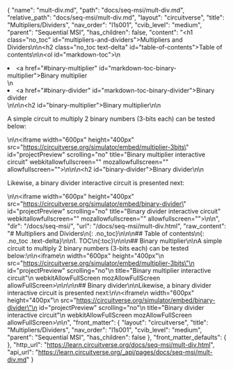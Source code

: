 {
  "name": "mult-div.md",
  "path": "docs/seq-msi/mult-div.md",
  "relative_path": "docs/seq-msi/mult-div.md",
  "layout": "circuitverse",
  "title": "Multipliers/Dividers",
  "nav_order": "l1s001",
  "cvib_level": "medium",
  "parent": "Sequential MSI",
  "has_children": false,
  "content": "<h1 class=\"no_toc\" id=\"multipliers-and-dividers\">Multipliers and Dividers</h1>\n\n<h2 class=\"no_toc text-delta\" id=\"table-of-contents\">Table of contents</h2>\n\n<ol id=\"markdown-toc\">\n  <li><a href=\"#binary-multiplier\" id=\"markdown-toc-binary-multiplier\">Binary multiplier</a></li>\n  <li><a href=\"#binary-divider\" id=\"markdown-toc-binary-divider\">Binary divider</a></li>\n</ol>\n\n<h2 id=\"binary-multiplier\">Binary multiplier</h2>\n\n<p>A simple circuit to multiply 2 binary numbers (3-bits each) can be tested below:</p>\n\n<iframe width=\"600px\" height=\"400px\" src=\"https://circuitverse.org/simulator/embed/multiplier-3bits\" id=\"projectPreview\" scrolling=\"no\" title=\"Binary multiplier interactive circuit\" webkitallowfullscreen=\"\" mozallowfullscreen=\"\" allowfullscreen=\"\">\n</iframe>\n\n<h2 id=\"binary-divider\">Binary divider</h2>\n\n<p>Likewise, a binary divider interactive circuit is presented next:</p>\n\n<iframe width=\"600px\" height=\"400px\" src=\"https://circuitverse.org/simulator/embed/binary-divider\" id=\"projectPreview\" scrolling=\"no\" title=\"Binary divider interactive circuit\" webkitallowfullscreen=\"\" mozallowfullscreen=\"\" allowfullscreen=\"\">\n</iframe>\n",
  "dir": "/docs/seq-msi/",
  "url": "/docs/seq-msi/mult-div.html",
  "raw_content": "# Multipliers and Dividers\n{: .no_toc}\n\n\n## Table of contents\n{: .no_toc .text-delta}\n\n1. TOC\n{:toc}\n\n\n## Binary multiplier\n\nA simple circuit to multiply 2 binary numbers (3-bits each) can be tested below:\n\n<iframe\n  width=\"600px\" height=\"400px\"\n  src=\"https://circuitverse.org/simulator/embed/multiplier-3bits\"\n  id=\"projectPreview\" scrolling=\"no\"\n  title=\"Binary multiplier interactive circuit\"\n  webkitAllowFullScreen mozAllowFullScreen allowFullScreen>\n</iframe>\n\n\n## Binary divider\n\nLikewise, a binary divider interactive circuit is presented next:\n\n<iframe\n  width=\"600px\" height=\"400px\"\n  src=\"https://circuitverse.org/simulator/embed/binary-divider\"\n  id=\"projectPreview\" scrolling=\"no\"\n  title=\"Binary divider interactive circuit\"\n  webkitAllowFullScreen mozAllowFullScreen allowFullScreen>\n</iframe>\n",
  "front_matter": {
    "layout": "circuitverse",
    "title": "Multipliers/Dividers",
    "nav_order": "l1s001",
    "cvib_level": "medium",
    "parent": "Sequential MSI",
    "has_children": false
  },
  "front_matter_defaults": {
  },
  "http_url": "https://learn.circuitverse.org/docs/seq-msi/mult-div.html",
  "api_url": "https://learn.circuitverse.org/_api/pages/docs/seq-msi/mult-div.md"
}